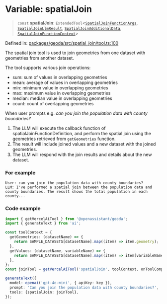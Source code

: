 # Variable: spatialJoin

> `const` **spatialJoin**: `ExtendedTool`\<[`SpatialJoinFunctionArgs`](../type-aliases/SpatialJoinFunctionArgs.md), [`SpatialJoinLlmResult`](../type-aliases/SpatialJoinLlmResult.md), [`SpatialJoinAdditionalData`](../type-aliases/SpatialJoinAdditionalData.md), [`SpatialJoinFunctionContext`](../type-aliases/SpatialJoinFunctionContext.md)\>

Defined in: [packages/geoda/src/spatial\_join/tool.ts:100](https://github.com/GeoDaCenter/openassistant/blob/36f516b8229288259590b2d9dab3b10cbfc3cbfd/packages/geoda/src/spatial_join/tool.ts#L100)

The spatial join tool is used to join geometries from one dataset with geometries from another dataset.

The tool supports various join operations:
- sum: sum of values in overlapping geometries
- mean: average of values in overlapping geometries
- min: minimum value in overlapping geometries
- max: maximum value in overlapping geometries
- median: median value in overlapping geometries
- count: count of overlapping geometries

When user prompts e.g. *can you join the population data with county boundaries?*

1. The LLM will execute the callback function of spatialJoinFunctionDefinition, and perform the spatial join using the geometries retrieved from `getGeometries` function.
2. The result will include joined values and a new dataset with the joined geometries.
3. The LLM will respond with the join results and details about the new dataset.

### For example
```
User: can you join the population data with county boundaries?
LLM: I've performed a spatial join between the population data and county boundaries. The result shows the total population in each county...
```

### Code example
```typescript
import { getVercelAiTool } from '@openassistant/geoda';
import { generateText } from 'ai';

const toolContext = {
  getGeometries: (datasetName) => {
    return SAMPLE_DATASETS[datasetName].map((item) => item.geometry);
  },
  getValues: (datasetName, variableName) => {
    return SAMPLE_DATASETS[datasetName].map((item) => item[variableName]);
  },
};
const joinTool = getVercelAiTool('spatialJoin', toolContext, onToolCompleted);

generateText({
  model: openai('gpt-4o-mini', { apiKey: key }),
  prompt: 'Can you join the population data with county boundaries?',
  tools: {spatialJoin: joinTool},
});
```
